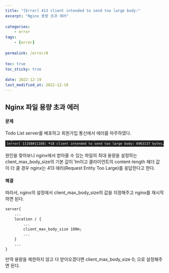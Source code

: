 ```yaml
---
title: "[Error] 413 client intended to send too large body:"
excerpt: "Nginx 용량 초과 에러"

categories:
    - error
tags:
    - [error]

permalink: /error/8

toc: true
toc_sticky: true

date: 2022-12-19
last_modified_at: 2022-12-19
---
```


## **Nginx 파일 용량 초과 에러**

#### **문제**

Todo List server를 배포하고 회원가입 통신에서 에러를 마주하였다.

![Alt text](../../assets/images/posts_img/Error/2022-12-19-nginxBodyError.png)

원인을 찾아보니 nginx에서 받아올 수 있는 파일의 최대 용량을 설정하는 client\_max\_body\_size의 기본 값이 1m이고 클라이언트의 content-length 헤더 값이 더 클 경우 nginx는 413 에러(Request Entity Too Large)를 응답한다고 한다.

#### **해결**

따라서, nginx의 설정에서 client\_max\_body\_size의 값을 지정해주고 nginx를 재시작 하면 된다.

```
server{
	...
	location / {
    	...
    	client_max_body_size 100m;
    	...
    }
	...
}
```

만약 용량을 제한하지 않고 다 받아오겠다면 client\_max\_body\_size 0; 으로 설정해주면 된다.